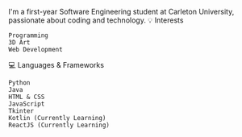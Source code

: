 I'm a first-year Software Engineering student at Carleton University, passionate about coding and technology.
💡 Interests

    Programming
    3D Art
    Web Development

💻 Languages & Frameworks

    Python
    Java
    HTML & CSS
    JavaScript
    Tkinter
    Kotlin (Currently Learning)
    ReactJS (Currently Learning)
